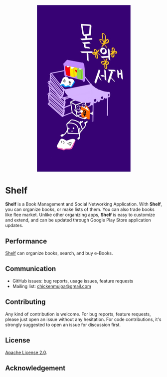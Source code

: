 <div align="center">
<img src="docs/project_logo.jpg" width="300" alt="shelf" />
</div>


# Shelf #

**Shelf** is a Book Management and Social Networking Application. With **Shelf**, you can organize books, or make lists of them. You can also trade books like flee market. Unlike other organizing apps, **Shelf** is easy to customize and extend, and can be updated through Google Play Store application updates.


## Performance
[Shelf](https://github.com/chickenmujoa/shelf) can organize books, search, and buy e-Books.

## Communication
* GitHub issues: bug reports, usage issues, feature requests
* Mailing list: [chickenmujoa@gmail.com](mailto:chickenmujoa@gmail.com)

## Contributing
Any kind of contribution is welcome. For bug reports, feature requests,
please just open an issue without any hesitation. For code contributions, it's
strongly suggested to open an issue for discussion first.

## License
[Apache License 2.0](LICENSE).

## Acknowledgement

